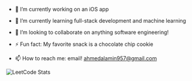 <!--
**ahmedalaminn/ahmedalaminn** is a ✨ _special_ ✨ repository because its `README.md` (this file) appears on your GitHub profile.

Here are some ideas to get you started:
-->
- 🔭 I’m currently working on an iOS app
- 🌱 I’m currently learning full-stack development and machine learning
- 👯 I’m looking to collaborate on anything software engineering!
- ⚡ Fun fact: My favorite snack is a chocolate chip cookie

- 📫 How to reach me: email! ahmedalamin957@gmail.com

![LeetCode Stats](https://leetcard.jacoblin.cool/ahmedalaminn?theme=dark&font=Nobile&ext=heatmap)

